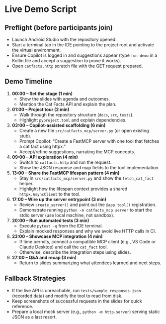# Live Demo Script

## Preflight (before participants join)
- Launch Android Studio with the repository opened.
- Start a terminal tab in the IDE pointing to the project root and activate the virtual environment.
- Ensure Copilot is logged in and suggestions appear (type `fun demo` in a Kotlin file and accept a suggestion to prove it works).
- Open `catfacts.http` scratch file with the GET request prepared.

## Demo Timeline
1. **00:00 – Set the stage (1 min)**
   - Show the slides with agenda and outcomes.
   - Mention the Cat Facts API and explain the plan.
2. **01:00 – Project tour (2 min)**
   - Walk through the repository structure (`docs`, `src`, `tests`).
   - Highlight `pyproject.toml` and explain dependencies.
3. **03:00 – Copilot-assisted scaffolding (6 min)**
   - Create a new file `src/catfacts_mcp/server.py` (or open existing stub).
   - Prompt Copilot: “Create a FastMCP server with one tool that fetches a cat fact using httpx.”
   - Accept/refine suggestions, narrating the MCP concepts.
4. **09:00 – API exploration (4 min)**
   - Switch to `catfacts.http` and run the request.
   - Show the JSON response and map fields to the tool implementation.
5. **13:00 – Share the FastMCP lifespan pattern (4 min)**
   - Stay in `src/catfacts_mcp/server.py` and show the `fetch_cat_fact` helper.
   - Highlight how the lifespan context provides a shared `httpx.AsyncClient` to the tool.
6. **17:00 – Wire up the server entrypoint (3 min)**
   - Review `create_server()` and point out the `@app.tool()` registration.
   - Demonstrate running `python -m catfacts_mcp.server` to start the stdio server (use local machine, not sandbox).
7. **20:00 – Run automated tests (3 min)**
   - Execute `pytest -q` from the IDE terminal.
   - Explain mocked responses and why we avoid live HTTP calls in CI.
8. **23:00 – Showcase MCP integration (4 min)**
   - If time permits, connect a compatible MCP client (e.g., VS Code or Claude Desktop) and call the `cat_fact` tool.
   - Otherwise, describe the integration steps using slides.
9. **27:00 – Q&A and recap (3 min)**
   - Return to slides summarizing what attendees learned and next steps.

## Fallback Strategies
- If the live API is unreachable, run `tests/sample_responses.json` (recorded data) and modify the tool to read from disk.
- Keep screenshots of successful requests in the slides for quick reference.
- Prepare a local mock server (e.g., `python -m http.server`) serving static JSON as a last resort.
